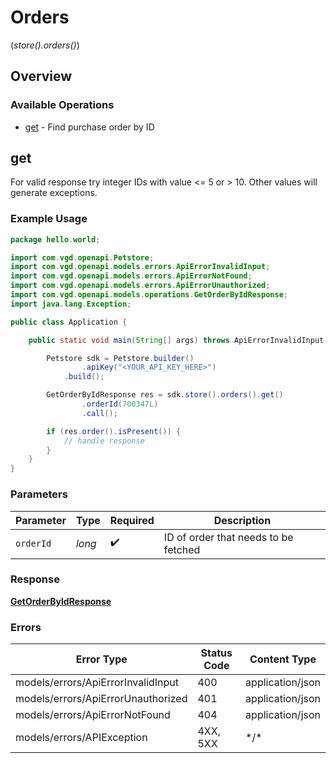 # Orders
(*store().orders()*)

## Overview

### Available Operations

* [get](#get) - Find purchase order by ID

## get

For valid response try integer IDs with value <= 5 or > 10. Other values will generate exceptions.

### Example Usage

```java
package hello.world;

import com.vgd.openapi.Petstore;
import com.vgd.openapi.models.errors.ApiErrorInvalidInput;
import com.vgd.openapi.models.errors.ApiErrorNotFound;
import com.vgd.openapi.models.errors.ApiErrorUnauthorized;
import com.vgd.openapi.models.operations.GetOrderByIdResponse;
import java.lang.Exception;

public class Application {

    public static void main(String[] args) throws ApiErrorInvalidInput, ApiErrorUnauthorized, ApiErrorNotFound, Exception {

        Petstore sdk = Petstore.builder()
                .apiKey("<YOUR_API_KEY_HERE>")
            .build();

        GetOrderByIdResponse res = sdk.store().orders().get()
                .orderId(700347L)
                .call();

        if (res.order().isPresent()) {
            // handle response
        }
    }
}
```

### Parameters

| Parameter                            | Type                                 | Required                             | Description                          |
| ------------------------------------ | ------------------------------------ | ------------------------------------ | ------------------------------------ |
| `orderId`                            | *long*                               | :heavy_check_mark:                   | ID of order that needs to be fetched |

### Response

**[GetOrderByIdResponse](../../models/operations/GetOrderByIdResponse.md)**

### Errors

| Error Type                         | Status Code                        | Content Type                       |
| ---------------------------------- | ---------------------------------- | ---------------------------------- |
| models/errors/ApiErrorInvalidInput | 400                                | application/json                   |
| models/errors/ApiErrorUnauthorized | 401                                | application/json                   |
| models/errors/ApiErrorNotFound     | 404                                | application/json                   |
| models/errors/APIException         | 4XX, 5XX                           | \*/\*                              |